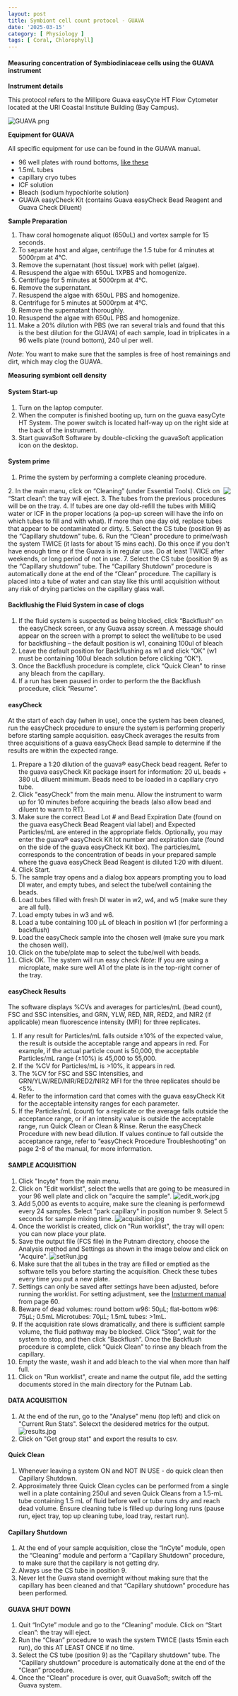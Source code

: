 ```yaml
---
layout: post
title: Symbiont cell count protocol - GUAVA
date: '2025-03-15'
category: [ Physiology ]
tags: [ Coral, Chlorophyll]
---
```


#### Measuring concentration of Symbiodiniaceae cells using the GUAVA instrument

**Instrument details**

This protocol refers to the Millipore Guava easyCyte HT Flow Cytometer located at the URI Coastal Institute Building (Bay Campus).

![GUAVA.png](https://github.com/FScucchia-LabNotebooks/FScucchia_Putnam_Lab_Notebook/blob/master/images/GUAVA.png?raw=true)

**Equipment for GUAVA**

All specific equipment for use can be found in the GUAVA manual. 
- 96 well plates with round bottoms, [like these](https://ecatalog.corning.com/life-sciences/b2c/US/en/Microplates/Assay-Microplates/96-Well-Microplates/Corning%C2%AE-96-well-Clear-Polystyrene-Microplates/p/3797)
- 1.5mL tubes
- capillary cryo tubes
- ICF solution 
- Bleach (sodium hypochlorite solution) 
- GUAVA easyCheck Kit (contains Guava easyCheck Bead Reagent and Guava Check Diluent)

**Sample Preparation**  

1. Thaw coral homogenate aliquot (650uL) and vortex sample for 15 seconds.
2. To separate host and algae, centrifuge the 1.5 tube for 4 minutes at 5000rpm at 4°C. 
3. Remove the supernatant (host tissue) work with pellet (algae).
4. Resuspend the algae with 650uL 1XPBS and homogenize.
5. Centrifuge for 5 minutes at 5000rpm at 4°C.
6. Remove the supernatant. 
7. Resuspend the algae with 650uL PBS and homogenize.
8. Centrifuge for 5 minutes at 5000rpm at 4°C.
9. Remove the supernatant thoroughly.
10. Resuspend the algae with 650uL PBS and homogenize. 
11. Make a 20% dilution with PBS (we ran several trials and found that this is the best dilution for the GUAVA) of each sample, load in triplicates in a 96 wells plate (round bottom), 240 ul per well.

_Note_: You want to make sure that the samples is free of host remainings and dirt, which may clog the GUAVA.

**Measuring symbiont cell density**

#### System Start-up

1. Turn on the laptop computer.
2. When the computer is finished booting up, turn on the guava easyCyte HT System. The power switch is located half-way up on the right side at the back of the instrument.
3. Start guavaSoft Software by double-clicking the guavaSoft application icon on the desktop.

#### System prime

1. Prime the system by performing a complete cleaning procedure.
<img align="right" src="https://github.com/FScucchia-LabNotebooks/FScucchia_Putnam_Lab_Notebook/blob/master/images/wells.png?raw=true">
2. In the main manu, click on “Cleaning” (under Essential Tools). Click on “Start clean”: the tray will eject. 
3. The tubes from the previous procedures will be on the tray.
4. If tubes are one day old-refill the tubes with MilliQ water or ICF in the proper locations (a pop-up screen will have the info on which tubes to fill and with what). If more than one day old, replace tubes that appear to be contaminated or dirty.
5. Select the CS tube (position 9) as the “Capillary shutdown” tube. 
6. Run the “Clean” procedure to prime/wash the system TWICE (it lasts for about 15 mins each). Do this once if you don't have enough time or if the Guava is in regular use. Do at least TWICE after weekends, or long period of not in use.
7. Select the CS tube (position 9) as the “Capillary shutdown” tube. The “Capillary Shutdown” procedure is automatically done at the end of the “Clean” procedure. The capillary is placed into a tube of water and can stay like this until acquisition without any risk of drying particles on the capillary glass wall.

#### Backflushig the Fluid System in case of clogs

1. If the fluid system is suspected as being blocked, click “Backflush” on the easyCheck screen, or any Guava assay screen. A message should appear on the screen with a prompt to select the well/tube to be used for backflushing – the default position is w1, conaining 100ul of bleach 
2. Leave the default position for Backflushing as w1 and click “OK” (w1 must be containing 100ul bleach solution before clicking “OK”).  
3. Once the Backflush procedure is complete, click “Quick Clean” to rinse any bleach from the capillary.
4. If a run has been paused in order to perform the the Backflush procedure, click “Resume”.

#### easyCheck 

At the start of each day (when in use), once the system has been cleaned, run the easyCheck procedure to ensure the system is performing properly before starting sample acquisition. easyCheck averages the results from three acquisitions of a guava easyCheck Bead sample to determine if the results are within the expected range.
1. Prepare a 1:20 dilution of the guava® easyCheck bead reagent. Refer to the guava easyCheck Kit package insert for information: 20 uL beads + 380 uL diluent minimum. Beads need to be loaded in a capillary cryo tube.
2. Click "easyCheck" from the main menu. Allow the instrument to warm up for 10 minutes before acquiring the beads (also allow bead and diluent to warm to RT).
3. Make sure the correct Bead Lot # and Bead Expiration Date (found on the guava easyCheck Bead Reagent vial label) and Expected Particles/mL are entered in the appropriate fields. Optionally, you may enter the guava® easyCheck Kit lot number and expiration date (found on the side of the guava easyCheck Kit box). The particles/mL corresponds to the concentration of beads in your prepared sample where the guava easyCheck Bead Reagent is diluted 1:20 with diluent.
4. Click Start. 
5. The sample tray opens and a dialog box appears prompting you to load DI water, and empty tubes, and select the tube/well containing the beads.
6. Load tubes filled with fresh DI water in w2, w4, and w5 (make sure they are all full).
7. Load empty tubes in w3 and w6.
8. Load a tube containing 100 μL of bleach in position w1 (for performing a backflush)
9. Load the easyCheck sample into the chosen well (make sure you mark the chosen well).
10. Click on the tube/plate map to select the tube/well with beads.
11.	Click OK. The system will run easy check
_Note_: If you are using a microplate, make sure well A1 of the plate is in the top-right corner of the tray.

#### easyCheck Results

The software displays %CVs and averages for particles/mL (bead count), FSC and SSC intensities, and GRN, YLW, RED, NIR, RED2, and NIR2 (if applicable) mean fluorescence intensity (MFI) for three replicates.
1. If any result for Particles/mL falls outside ±10% of the expected value, the result is outside the acceptable range and appears in red. For example, if the actual particle count is 50,000, the acceptable Particles/mL range (±10%) is 45,000 to 55,000.
2. If the %CV for Particles/mL is >10%, it appears in red.
3. The %CV for FSC and SSC Intensities, and GRN/YLW/RED/NIR/RED2/NIR2 MFI for the three replicates should be <5%.
4. Refer to the information card that comes with the guava easyCheck Kit for the acceptable intensity ranges for each parameter.
5. If the Particles/mL (count) for a replicate or the average falls outside the acceptance range, or if an intensity value is outside the acceptable range, run Quick Clean or Clean & Rinse. Rerun the easyCheck Procedure with new bead dilution. If values continue to fall outside the acceptance range, refer to “easyCheck Procedure Troubleshooting” on page 2-8 of the manual, for more information.

#### SAMPLE ACQUISITION

1. Click "Incyte" from the main menu. 
2. Click on "Edit worklist", select the wells that are going to be measured in your 96 well plate and click on "acquire the sample".
![edit_work.jpg](https://github.com/FScucchia-LabNotebooks/FScucchia_Putnam_Lab_Notebook/blob/master/images/edit_work.jpg?raw=true)
3. Add 5,000 as events to acquire, make sure the cleaning is performewd every 24 samples. Select "park capillary" in position number 9. Select 5 seconds for sample mixing time.
![acquisition.jpg](https://github.com/FScucchia-LabNotebooks/FScucchia_Putnam_Lab_Notebook/blob/master/images/acquisition.jpg?raw=true)
4. Once the worklist is created, click on "Run worklist", the tray will open: you can now place your plate. 
5. Save the output file (FCS file) in the Putnam directory, choose the Analysis method and Settings as shown in the image below and click on "Acquire".
![setRun.jpg](https://github.com/FScucchia-LabNotebooks/FScucchia_Putnam_Lab_Notebook/blob/master/images/setRun.jpg?raw=true)
6. Make sure that the all tubes in the tray are filled or emptied as the software tells you before starting the acquisition. Check these tubes every time you put a new plate.
7. Settings can only be saved after settings have been adjusted, before running the worklist. For setting adjustment, see the [Insturment manual](https://github.com/FScucchia-LabNotebooks/FScucchia_Putnam_Lab_Notebook/blob/master/protocols/Millipore-Guava-easyCyte-Manual.pdf) from page 60. 
8. Beware of dead volumes: round bottom w96: 50µL; flat-bottom w96: 75µL; 0.5mL Microtubes: 70µL; 1.5mL tubes: >1mL.
9. If the acquisition rate slows dramatically, and there is sufficient sample volume, the fluid pathway may be blocked. Click “Stop”, wait for the system to stop, and then click “Backflush”. Once the Backflush procedure is complete, click “Quick Clean” to rinse any bleach from the capillary.
10. Empty the waste, wash it and add bleach to the vial when more than half full.
11. Click on "Run worklist", create and name the output file, add the setting documents stored in the main directory for the Putnam Lab.

#### DATA ACQUISITION

1. At the end of the run, go to the "Analyse" menu (top left) and click on "Current Run Stats". Selecxt the desidered metrics for the output.
![results.jpg](https://github.com/FScucchia-LabNotebooks/FScucchia_Putnam_Lab_Notebook/blob/master/images/results.jpg?raw=true)
2. Click on "Get group stat" and export the results to csv.

#### Quick Clean

1. Whenever leaving a system ON and NOT IN USE - do quick clean then Capillary Shutdown. 
2. Approximately three Quick Clean cycles can be performed from a single well in a plate containing 250ul and seven Quick Cleans from a 1.5-mL tube containing 1.5 mL of fluid before well or tube runs dry and reach dead volume. Ensure cleaning tube is filled up during long runs (pause run, eject tray, top up cleaning tube, load tray, restart run).

#### Capillary Shutdown

1. At the end of your sample acquisition, close the “InCyte” module, open the “Cleaning” module and perform a “Capillary Shutdown” procedure, to make sure that the capillary is not getting dry. 
2. Always use the CS tube in position 9.
3. Never let the Guava stand overnight without making sure that the capillary has been cleaned and that “Capillary shutdown” procedure has been performed.

#### GUAVA SHUT DOWN 

1. Quit “InCyte” module and go to the “Cleaning” module. Click on “Start clean”: the tray will eject.
2. Run the “Clean” procedure to wash the system TWICE (lasts 15min each run), do this AT LEAST ONCE if no time.
3. Select the CS tube (position 9) as the “Capillary shutdown” tube. The “Capillary shutdown” procedure is automatically done at the end of the “Clean” procedure.
4. Once the “Clean” procedure is over, quit GuavaSoft; switch off the Guava system.








